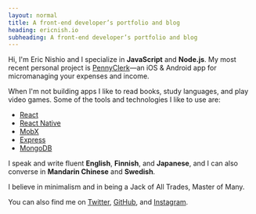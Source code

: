 ```yaml
---
layout: normal
title: A front-end developer’s portfolio and blog
heading: ericnish.io
subheading: A front-end developer’s portfolio and blog
---
```


Hi, I'm Eric Nishio and I specialize in **JavaScript** and **Node.js**. My most recent
personal project is [PennyClerk](https://pennyclerk.com)—an iOS & Android app for
micromanaging your expenses and income.

When I'm not building apps I like to read books, study languages, and play video games.
Some of the tools and technologies I like to use are:

- <a href="https://facebook.github.io/react/" target="_blank">React</a>
- <a href="https://facebook.github.io/react-native/" target="_blank">React Native</a>
- <a href="https://mobx.js.org" target="_blank">MobX</a>
- <a href="https://expressjs.com" target="_blank">Express</a>
- <a href="https://www.mongodb.com" target="_blank">MongoDB</a>

I speak and write fluent **English**, **Finnish**, and **Japanese**, and I can also
converse in **Mandarin Chinese** and **Swedish**.

I believe in minimalism and in being a Jack of All Trades, Master of Many.

You can also find me on <a href="http://twitter.com/ericnishio" target="_blank">Twitter</a>,
<a href="https://github.com/ericnishio" target="_blank">GitHub</a>, and
<a href="https://www.instagram.com/ericnishio/" target="_blank">Instagram</a>.
